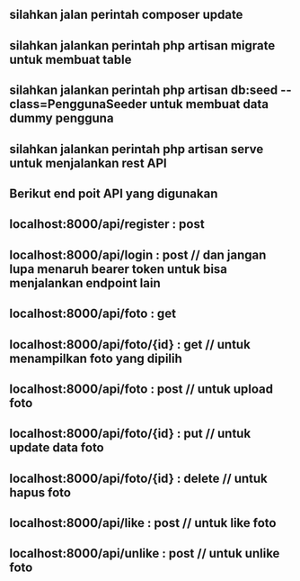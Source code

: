 ## silahkan jalan perintah composer update
## silahkan jalankan perintah php artisan migrate untuk membuat table
## silahkan jalankan perintah php artisan db:seed --class=PenggunaSeeder untuk membuat data dummy pengguna
## silahkan jalankan perintah php artisan serve untuk menjalankan rest API

## Berikut end poit API yang digunakan
## localhost:8000/api/register : post
## localhost:8000/api/login : post // dan jangan lupa menaruh bearer token untuk bisa menjalankan endpoint lain 
## localhost:8000/api/foto : get
## localhost:8000/api/foto/{id} : get // untuk menampilkan foto yang dipilih
## localhost:8000/api/foto : post // untuk upload foto
## localhost:8000/api/foto/{id} : put // untuk update data foto
## localhost:8000/api/foto/{id} : delete // untuk hapus foto
## localhost:8000/api/like : post // untuk like foto
## localhost:8000/api/unlike : post // untuk unlike foto

